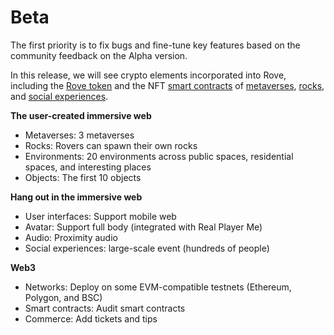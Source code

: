 # Beta

The first priority is to fix bugs and fine-tune key features based on the community feedback on the Alpha version. &#x20;

In this release, we will see crypto elements incorporated into Rove, including the [Rove token](../the-rove-digital-economy/the-rove-token.md) and the NFT [smart contracts](https://github.com/rove-to/evm-smart-contracts/tree/main/contracts) of [metaverses](../user-created-immersive-web/metaverses.md), [rocks](../user-created-immersive-web/rocks/), and [social experiences](../hang-out-in-the-immersive-web/what-is-a-social-experience.md).&#x20;

**The user-created immersive web**

* Metaverses: 3 metaverses
* Rocks: Rovers can spawn their own rocks
* Environments: 20 environments across public spaces, residential spaces, and interesting places
* Objects: The first 10 objects

**Hang out in the immersive web**

* User interfaces: Support mobile web
* Avatar: Support full body (integrated with Real Player Me)
* Audio: Proximity audio
* Social experiences: large-scale event (hundreds of people)

**Web3**

* Networks: Deploy on some EVM-compatible testnets (Ethereum, Polygon, and BSC)
* Smart contracts: Audit smart contracts
* Commerce: Add tickets and tips
